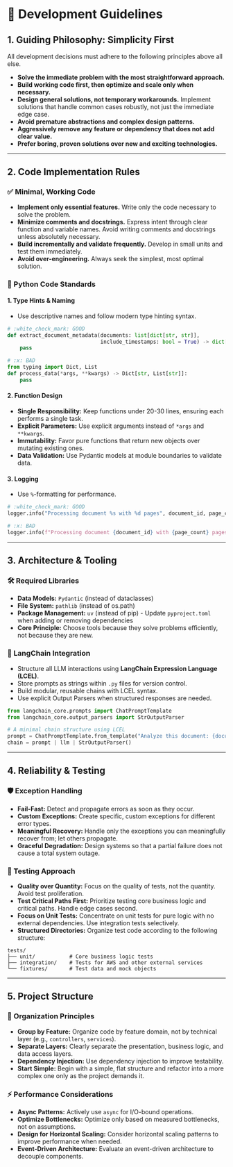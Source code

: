 # 🚀 Development Guidelines

## 1. Guiding Philosophy: Simplicity First

All development decisions must adhere to the following principles above all else.

* **Solve the immediate problem with the most straightforward approach.**
* **Build working code first, then optimize and scale only when necessary.**
* **Design general solutions, not temporary workarounds.** Implement solutions that handle common cases robustly, not just the immediate edge case.
* **Avoid premature abstractions and complex design patterns.**
* **Aggressively remove any feature or dependency that does not add clear value.**
* **Prefer boring, proven solutions over new and exciting technologies.**

***

## 2. Code Implementation Rules

### ✅ Minimal, Working Code

* **Implement only essential features.** Write only the code necessary to solve the problem.
* **Minimize comments and docstrings.** Express intent through clear function and variable names. Avoid writing comments and docstrings unless absolutely necessary.
* **Build incrementally and validate frequently.** Develop in small units and test them immediately.
* **Avoid over-engineering.** Always seek the simplest, most optimal solution.

### 🐍 Python Code Standards

#### 1. Type Hints & Naming

* Use descriptive names and follow modern type hinting syntax.

```python
# :white_check_mark: GOOD
def extract_document_metadata(documents: list[dict[str, str]],
                              include_timestamps: bool = True) -> dict[str, str | int]:
    pass

# :x: BAD
from typing import Dict, List
def process_data(*args, **kwargs) -> Dict[str, List[str]]:
    pass
```

#### 2. Function Design

* **Single Responsibility:** Keep functions under 20-30 lines, ensuring each performs a single task.
* **Explicit Parameters:** Use explicit arguments instead of `*args` and `**kwargs`.
* **Immutability:** Favor pure functions that return new objects over mutating existing ones.
* **Data Validation:** Use Pydantic models at module boundaries to validate data.

#### 3. Logging

* Use `%`-formatting for performance.

```python
# :white_check_mark: GOOD
logger.info("Processing document %s with %d pages", document_id, page_count)

# :x: BAD
logger.info(f"Processing document {document_id} with {page_count} pages")
```

***

## 3. Architecture & Tooling

### 🛠️ Required Libraries

* **Data Models:** `Pydantic` (instead of dataclasses)
* **File System:** `pathlib` (instead of os.path)
* **Package Management:** `uv` (instead of pip) - Update `pyproject.toml` when adding or removing dependencies
* **Core Principle:** Choose tools because they solve problems efficiently, not because they are new.

### 🔗 LangChain Integration

* Structure all LLM interactions using **LangChain Expression Language (LCEL)**.
* Store prompts as strings within `.py` files for version control.
* Build modular, reusable chains with LCEL syntax.
* Use explicit Output Parsers when structured responses are needed.

```python
from langchain_core.prompts import ChatPromptTemplate
from langchain_core.output_parsers import StrOutputParser

# A minimal chain structure using LCEL
prompt = ChatPromptTemplate.from_template("Analyze this document: {document}")
chain = prompt | llm | StrOutputParser()
```

***

## 4. Reliability & Testing

### 🛡️ Exception Handling

* **Fail-Fast:** Detect and propagate errors as soon as they occur.
* **Custom Exceptions:** Create specific, custom exceptions for different error types.
* **Meaningful Recovery:** Handle only the exceptions you can meaningfully recover from; let others propagate.
* **Graceful Degradation:** Design systems so that a partial failure does not cause a total system outage.

### 🧪 Testing Approach

* **Quality over Quantity:** Focus on the quality of tests, not the quantity. Avoid test proliferation.
* **Test Critical Paths First:** Prioritize testing core business logic and critical paths. Handle edge cases second.
* **Focus on Unit Tests:** Concentrate on unit tests for pure logic with no external dependencies. Use integration tests selectively.
* **Structured Directories:** Organize test code according to the following structure:

```text
tests/
├── unit/           # Core business logic tests
├── integration/    # Tests for AWS and other external services
└── fixtures/       # Test data and mock objects
```

***

## 5. Project Structure

### 📂 Organization Principles

* **Group by Feature:** Organize code by feature domain, not by technical layer (e.g., `controllers`, `services`).
* **Separate Layers:** Clearly separate the presentation, business logic, and data access layers.
* **Dependency Injection:** Use dependency injection to improve testability.
* **Start Simple:** Begin with a simple, flat structure and refactor into a more complex one only as the project demands it.

### ⚡️ Performance Considerations

* **Async Patterns:** Actively use `async` for I/O-bound operations.
* **Optimize Bottlenecks:** Optimize only based on measured bottlenecks, not on assumptions.
* **Design for Horizontal Scaling:** Consider horizontal scaling patterns to improve performance when needed.
* **Event-Driven Architecture:** Evaluate an event-driven architecture to decouple components.
